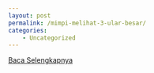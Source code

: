 ```yaml
---
layout: post
permalink: /mimpi-melihat-3-ular-besar/
categories:
    - Uncategorized
---
```


[Baca Selengkapnya](/07)